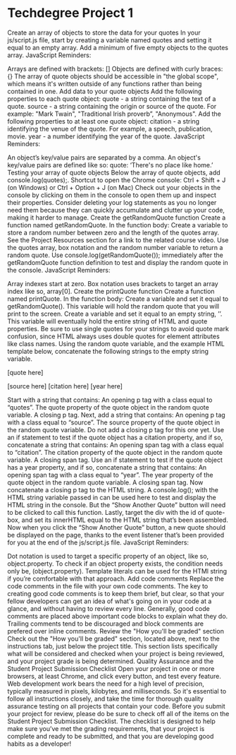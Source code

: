 # Techdegree Project 1


Create an array of objects to store the data for your quotes
In your js/script.js file, start by creating a variable named quotes and setting it equal to an empty array.
Add a minimum of five empty objects to the quotes array.
JavaScript Reminders:

Arrays are defined with brackets: []
Objects are defined with curly braces: {}
The array of quote objects should be accessible in "the global scope", which means it's written outside of any functions rather than being contained in one.
Add data to your quote objects
Add the following properties to each quote object:
quote - a string containing the text of a quote.
source - a string containing the origin or source of the quote. For example: "Mark Twain", "Traditional Irish proverb”, "Anonymous".
Add the following properties to at least one quote object:
citation - a string identifying the venue of the quote. For example, a speech, publication, movie.
year - a number identifying the year of the quote.
JavaScript Reminders:

An object’s key/value pairs are separated by a comma.
An object's key/value pairs are defined like so:
quote: ‘There's no place like home.’
Testing your array of quote objects
Below the array of quote objects, add console.log(quotes);.
Shortcut to open the Chrome console: Ctrl + Shift + J (on Windows) or Ctrl + Option + J (on Mac)
Check out your objects in the console by clicking on them in the console to open them up and inspect their properties.
Consider deleting your log statements as you no longer need them because they can quickly accumulate and clutter up your code, making it harder to manage.
Create the getRandomQuote function
Create a function named getRandomQuote.
In the function body:
Create a variable to store a random number between zero and the length of the quotes array. See the Project Resources section for a link to the related course video.
Use the quotes array, box notation and the random number variable to return a random quote.
Use console.log(getRandomQuote()); immediately after the getRandomQuote function definition to test and display the random quote in the console.
JavaScript Reminders:

Array indexes start at zero.
Box notation uses brackets to target an array index like so, array[0].
Create the printQuote function
Create a function named printQuote.
In the function body:
Create a variable and set it equal to getRandomQuote(). This variable will hold the random quote that you will print to the screen.
Create a variable and set it equal to an empty string, ’’. This variable will eventually hold the entire string of HTML and quote properties. Be sure to use single quotes for your strings to avoid quote mark confusion, since HTML always uses double quotes for element attributes like class names.
Using the random quote variable, and the example HTML template below, concatenate the following strings to the empty string variable.
<p class="quote"> [quote here] </p>
<p class="source"> [source here]
  <span class="citation"> [citation here] </span>
  <span class="year"> [year here] </span>
</p>
Start with a string that contains:
An opening p tag with a class equal to “quotes”.
The quote property of the quote object in the random quote variable.
A closing p tag.
Next, add a string that contains:
An opening p tag with a class equal to “source”.
The source property of the quote object in the random quote variable.
Do not add a closing p tag for this one yet.
Use an if statement to test if the quote object has a citation property, and if so, concatenate a string that contains:
An opening span tag with a class equal to “citation”.
The citation property of the quote object in the random quote variable.
A closing span tag.
Use an if statement to test if the quote object has a year property, and if so, concatenate a string that contains:
An opening span tag with a class equal to “year”.
The year property of the quote object in the random quote variable.
A closing span tag.
Now concatenate a closing p tag to the HTML string.
A console.log(); with the HTML string variable passed in can be used here to test and display the HTML string in the console. But the “Show Another Quote” button will need to be clicked to call this function.
Lastly, target the div with the id of quote-box, and set its innerHTML equal to the HTML string that’s been assembled.
Now when you click the “Show Another Quote” button, a new quote should be displayed on the page, thanks to the event listener that’s been provided for you at the end of the js/script.js file.
JavaScript Reminders:

Dot notation is used to target a specific property of an object, like so, object.property.
To check if an object property exists, the condition needs only be, (object.property).
Template literals can be used for the HTMl string if you’re comfortable with that approach.
Add code comments
Replace the code comments in the file with your own code comments.
The key to creating good code comments is to keep them brief, but clear, so that your fellow developers can get an idea of what's going on in your code at a glance, and without having to review every line. Generally, good code comments are placed above important code blocks to explain what they do. Trailing comments tend to be discouraged and block comments are prefered over inline comments.
Review the "How you'll be graded" section
Check out the "How you'll be graded" section, located above, next to the instructions tab, just below the project title. This section lists specifically what will be considered and checked when your project is being reviewed, and your project grade is being determined.
Quality Assurance and the Student Project Submission Checklist
Open your project in one or more browsers, at least Chrome, and click every button, and test every feature.
Web development work bears the need for a high level of precision, typically measured in pixels, kilobytes, and milliseconds. So it's essential to follow all instructions closely, and take the time for thorough quality assurance testing on all projects that contain your code. Before you submit your project for review, please do be sure to check off all of the items on the Student Project Submission Checklist. The checklist is designed to help make sure you’ve met the grading requirements, that your project is complete and ready to be submitted, and that you are developing good habits as a developer!
